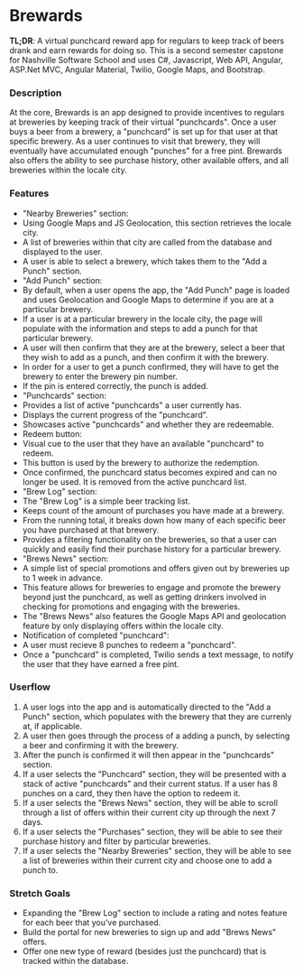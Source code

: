 # Brewards

**TL;DR**: A virtual punchcard reward app for regulars to keep track of beers drank and earn rewards for doing so. This is a second semester capstone for Nashville Software School and uses C#, Javascript, Web API, Angular, ASP.Net MVC, Angular Material, Twilio, Google Maps, and Bootstrap.

### Description
At the core, Brewards is an app designed to provide incentives to regulars at breweries by keeping track of their virtual "punchcards". Once a user buys a beer from a brewery, a "punchcard" is set up for that user at that specific brewery. As a user continues to visit that brewery, they will eventually have accumulated enough "punches" for a free pint. Brewards also offers the ability to see purchase history, other available offers, and all breweries within the locale city.

### Features
* "Nearby Breweries" section:
 * Using Google Maps and JS Geolocation, this section retrieves the locale city. 
 * A list of breweries within that city are called from the database and displayed to the user.
 * A user is able to select a brewery, which takes them to the "Add a Punch" section.
* "Add Punch" section:
 * By default, when a user opens the app, the "Add Punch" page is loaded and uses Geolocation and Google Maps to determine if you are at a particular brewery.
 * If a user is at a particular brewery in the locale city, the page will populate with the information and steps to add a punch for that particular brewery.
 * A user will then confirm that they are at the brewery, select a beer that they wish to add as a punch, and then confirm it with the brewery.
 * In order for a user to get a punch confirmed, they will have to get the brewery to enter the brewery pin number.
 * If the pin is entered correctly, the punch is added. 
* "Punchcards" section:
 * Provides a list of active "punchcards" a user currently has.
 * Displays the current progress of the "punchcard".
 * Showcases active "punchcards" and whether they are redeemable.
 * Redeem button:
  * Visual cue to the user that they have an available "punchcard" to redeem.
  * This button is used by the brewery to authorize the redemption.
  * Once confirmed, the punchcard status becomes expired and can no longer be used. It is removed from the active punchcard list.
* "Brew Log" section:
 * The "Brew Log" is a simple beer tracking list. 
 * Keeps count of the amount of purchases you have made at a brewery.
 * From the running total, it breaks down how many of each specific beer you have purchased at that brewery.
 * Provides a filtering functionality on the breweries, so that a user can quickly and easily find their purchase history for a particular brewery.
* "Brews News" section:
 * A simple list of special promotions and offers given out by breweries up to 1 week in advance.
 * This feature allows for breweries to engage and promote the brewery beyond just the punchcard, as well as getting drinkers involved in checking for promotions and engaging with the breweries.
 * The "Brews News" also features the Google Maps API and geolocation feature by only displaying offers within the locale city.
* Notification of completed "punchcard":
 * A user must recieve 8 punches to redeem a "punchcard".
 * Once a "punchcard" is completed, Twilio sends a text message, to notify the user that they have earned a free pint.

### Userflow
1. A user logs into the app and is automatically directed to the "Add a Punch" section, which populates with the brewery that they are currenly at, if applicable.
2. A user then goes through the process of a adding a punch, by selecting a beer and confirming it with the brewery.
3. After the punch is confirmed it will then appear in the "punchcards" section.
4. If a user selects the "Punchcard" section, they will be presented with a stack of active "punchcards" and their current status. If a user has 8 punches on a card, they then have the option to redeem it.
4. If a user selects the "Brews News" section, they will be able to scroll through a list of offers within their current city up through the next 7 days.
5. If a user selects the "Purchases" section, they will be able to see their purchase history and filter by particular breweries.
6. If a user selects the "Nearby Breweries" section, they will be able to see a list of breweries within their current city and choose one to add a punch to.

### Stretch Goals
* Expanding the "Brew Log" section to include a rating and notes feature for each beer that you've purchased.
* Build the portal for new breweries to sign up and add "Brews News" offers.
* Offer one new type of reward (besides just the punchcard) that is tracked within the database.
